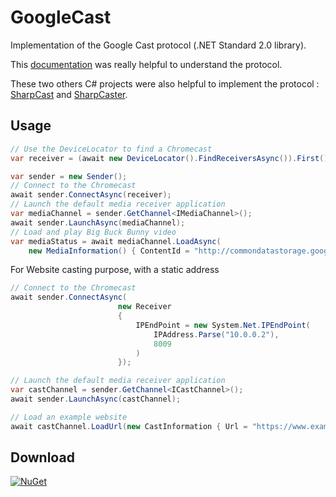 # GoogleCast
Implementation of the Google Cast protocol (.NET Standard 2.0 library).

This [documentation](https://github.com/thibauts/node-castv2#protocol-description) was really helpful to understand the protocol.

These two others C# projects were also helpful to implement the protocol : [SharpCast](https://github.com/jpepiot/SharpCast) and [SharpCaster](https://github.com/Tapanila/SharpCaster).

## Usage
```cs
// Use the DeviceLocator to find a Chromecast
var receiver = (await new DeviceLocator().FindReceiversAsync()).First();

var sender = new Sender();
// Connect to the Chromecast
await sender.ConnectAsync(receiver);
// Launch the default media receiver application
var mediaChannel = sender.GetChannel<IMediaChannel>();
await sender.LaunchAsync(mediaChannel);
// Load and play Big Buck Bunny video
var mediaStatus = await mediaChannel.LoadAsync(
    new MediaInformation() { ContentId = "http://commondatastorage.googleapis.com/gtv-videos-bucket/sample/BigBuckBunny.mp4" });
```

For Website casting purpose, with a static address

```cs
// Connect to the Chromecast
await sender.ConnectAsync(
                        new Receiver
                        {
                            IPEndPoint = new System.Net.IPEndPoint(
                                IPAddress.Parse("10.0.0.2"),
                                8009
                            )
                        });

// Launch the default media receiver application
var castChannel = sender.GetChannel<ICastChannel>();
await sender.LaunchAsync(castChannel);

// Load an example website
await castChannel.LoadUrl(new CastInformation { Url = "https://www.example.com" });

```

## Download
[![NuGet](https://img.shields.io/nuget/v/GoogleCast.svg)](https://www.nuget.org/packages/GoogleCast)
